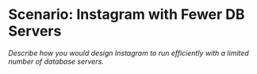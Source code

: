 # Scenario: Instagram with Fewer DB Servers

_Describe how you would design Instagram to run efficiently with a limited number of database servers._
